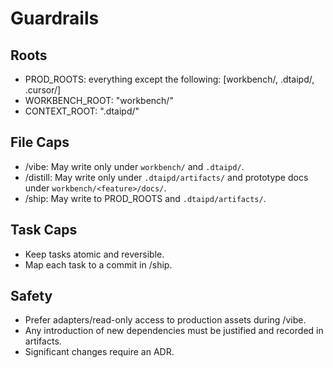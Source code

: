 # Guardrails

## Roots
- PROD_ROOTS: everything except the following: [workbench/, .dtaipd/, .cursor/]
- WORKBENCH_ROOT: "workbench/"
- CONTEXT_ROOT: ".dtaipd/"

## File Caps
- /vibe: May write only under `workbench/` and `.dtaipd/`.
- /distill: May write only under `.dtaipd/artifacts/` and prototype docs under `workbench/<feature>/docs/`.
- /ship: May write to PROD_ROOTS and `.dtaipd/artifacts/`.

## Task Caps
- Keep tasks atomic and reversible.
- Map each task to a commit in /ship.

## Safety
- Prefer adapters/read-only access to production assets during /vibe.
- Any introduction of new dependencies must be justified and recorded in artifacts.
- Significant changes require an ADR.
